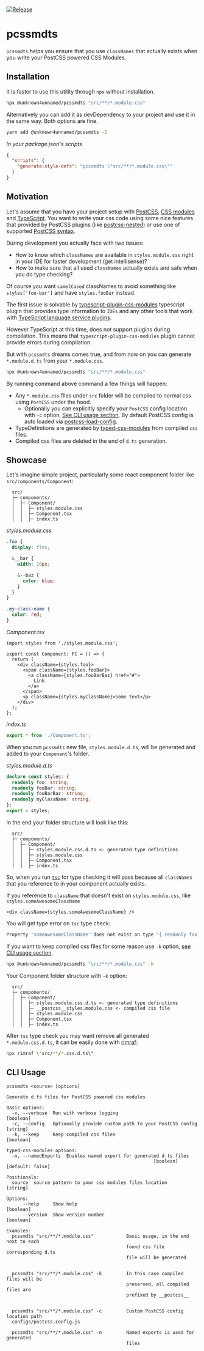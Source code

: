 [![Release](https://github.com/unknown4unnamed/pcssmdts/actions/workflows/push.yaml/badge.svg?branch=main)](https://github.com/unknown4unnamed/pcssmdts/actions/workflows/push.yaml)

# pcssmdts

`pcssmdts` helps you ensure that you use `classNames` that actually exists when you write your PostCSS powered CSS Modules.

## Installation

It is faster to use this utility through `npx` without installation.

```sh
npx @unknown4unnamed/pcssmdts "src/**/*.module.css"
```

Alternatively you can add it as devDependency to your project and use it in the same way. Both options are fine.


```sh
yarn add @unknown4unnamed/pcssmdts -D
```

_In your package.json's scripts_

```json
{
  "scripts": {
    "generate:style-defs": "pcssmdts \"src/**/*.module.css\""
  }
}
```

## Motivation

Let's assume that you have your project setup with [PostCSS](https://github.com/postcss/postcss), [CSS modules](https://github.com/css-modules/css-modules) and [TypeScript](https://www.typescriptlang.org/). You want to write your css code using some nice features that provided by PostCSS plugins (like [postcss-nested](https://github.com/postcss/postcss-nested)) or use one of supported [PostCSS syntax](https://github.com/postcss/postcss#syntaxes).

During development you actually face with two issues:

- How to know which `classNames` are available in `styles.module.css` right in your IDE for faster development (get intellisense)?
- How to make sure that all used `classNames` actually exists and safe when you do type checking?

Of course you want `camelCased` classNames to avoid something like `styles['foo-bar']` and have `styles.fooBar` instead.

The first issue is solvable by [typescript-plugin-css-modules](https://www.npmjs.com/package/typescript-plugin-css-modules) typescript plugin that provides type information to `IDEs` and any other tools that work with [TypeScript language service plugins](https://github.com/microsoft/TypeScript/wiki/Writing-a-Language-Service-Plugin#whats-a-language-service-plugin).

However TypeScript at this time, does not support plugins during compilation. This means that `typescript-plugin-css-modules` plugin cannot provide errors during compilation.

But with `pcssmdts` dreams comes true, and from now on you can generate `*.module.d.ts` from your `*.module.css`.

```sh
npx @unknown4unnamed/pcssmdts "src/**/*.module.css"
```

By running command above command a few things will happen:

- Any `*.module.css` files under `src` folder will be compiled to normal css using `PostCSS` under the hood.
  - Optionally you can explicitly specify your `PostCSS` config location with `-c` option, [See CLI usage section](#cli-usage). By default PostCSS config is auto loaded via [postcss-load-config](https://github.com/postcss/postcss-load-config).
- TypeDefinitions are generated by [typed-css-modules](https://www.npmjs.com/package/typed-css-modules) from compiled `css` files.
- Compiled css files are deleted in the end of `d.ts` generation.

## Showcase

Let's imagine simple project, particularly some react component folder like `src/components/Component`:

```
  src/
  ├─ components/
  │  ├─ Component/
  │  │  ├─ styles.module.css
  │  │  ├─ Component.tsx
  │  │  ├─ index.ts
```

_styles.module.css_

```css
.foo {
  display: flex;

  &__bar {
    width: 10px;

    &--baz {
      color: blue;
    }
  }
}

.my-class-name {
  color: red;
}
```

_Component.tsx_

```tsx
import styles from './styles.module.css';

export const Component: FC = () => {
  return (
    <div className={styles.foo}>
      <span className={styles.fooBar}>
        <a className={styles.fooBarBaz} href="#">
          Link
        </a>
      </span>
      <p className={styles.myClassName}>Some text</p>
    </div>
  );
};
```

_index.ts_

```ts
export * from './Component.ts';
```

When you run `pcssmdts` new file, `styles.module.d.ts`, will be generated and added to your `Component`'s folder.

_styles.module.d.ts_

```ts
declare const styles: {
  readonly foo: string;
  readonly fooBar: string;
  readonly fooBarBaz: string;
  readonly myClassName: string;
};
export = styles;
```

In the end your folder structure will look like this:

```
  src/
  ├─ components/
  │  ├─ Component/
  │  │  ├─ styles.module.css.d.ts <- generated type definitions
  │  │  ├─ styles.module.css
  │  │  ├─ Component.tsx
  │  │  ├─ index.ts
```

So, when you run [`tsc`](https://www.typescriptlang.org/docs/handbook/compiler-options.html) for type checking it will pass because all `classNames` that you reference to in your component actually exists.

If you reference to `className` that doesn't exist on `styles.module.css`, like `styles.someAwesomeClassName`

```tsx
<div className={styles.someAwesomeClassName} />
```

You will get type error on `tsc` type check:

```sh
Property 'someAwesomeClassName' does not exist on type "{ readonly foo: string; readonly fooBar: string; readonly fooBarBaz: string; readonly myClassName: string; }"
```

If you want to keep compiled css files for some reason use `-k` option, [see CLI usage section](#cli-usage).

```sh
npx @unknown4unnamed/pcssmdts "src/**/*.module.css" -k
```

Your Component folder structure with `-k` option:

```
  src/
  ├─ components/
  │  ├─ Component/
  │  │  ├─ styles.module.css.d.ts <- generated type definitions
  │  │  ├─ __postcss__styles.module.css <- compiled css file
  │  │  ├─ styles.module.css
  │  │  ├─ Component.tsx
  │  │  ├─ index.ts
```

After `tsc` type check you may want remove all generated `*.module.css.d.ts`, it can be easily done with [rimraf](https://www.npmjs.com/package/rimraf):

```sh
npx rimraf \"src/**/*.css.d.ts\"
```

## CLI Usage

```
pcssmdts <source> [options]

Generate d.ts files for PostCSS powered css modules

Basic options:
  -v, --verbose  Run with verbose logging                              [boolean]
  -c, --config   Optionally provide custom path to your PostCSS config  [string]
  -k, --keep     Keep compiled css files                               [boolean]

typed-css-modules options:
  -n, --namedExports  Enables named export for generated d.ts files
                                                      [boolean] [default: false]

Positionals:
  source  source pattern to your css modules files location             [string]

Options:
      --help     Show help                                             [boolean]
      --version  Show version number                                   [boolean]

Examples:
  pcssmdts "src/**/*.module.css"            Basic usage, in the end next to each
                                            found css file corresponding d.ts
                                            file will be generated


  pcssmdts "src/**/*.module.css" -k         In this case compiled files will be
                                            preserved, all compiled files are
                                            prefixed by __postcss__


  pcssmdts "src/**/*.module.css" -c         Custom PostCSS config location path
  configs/postcss.config.js

  pcssmdts "src/**/*.module.css" -n         Named exports is used for generated
                                            files
```
